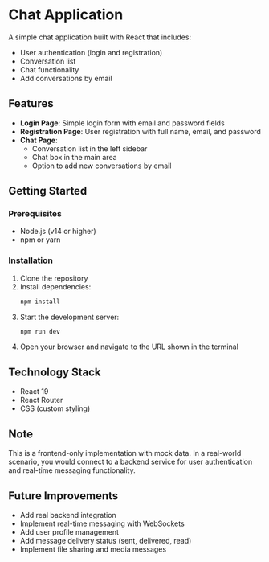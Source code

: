 # Chat Application

A simple chat application built with React that includes:

- User authentication (login and registration)
- Conversation list
- Chat functionality
- Add conversations by email

## Features

- **Login Page**: Simple login form with email and password fields
- **Registration Page**: User registration with full name, email, and password
- **Chat Page**: 
  - Conversation list in the left sidebar
  - Chat box in the main area
  - Option to add new conversations by email

## Getting Started

### Prerequisites

- Node.js (v14 or higher)
- npm or yarn

### Installation

1. Clone the repository
2. Install dependencies:
   ```bash
   npm install
   ```
3. Start the development server:
   ```bash
   npm run dev
   ```
4. Open your browser and navigate to the URL shown in the terminal

## Technology Stack

- React 19
- React Router
- CSS (custom styling)

## Note

This is a frontend-only implementation with mock data. In a real-world scenario, you would connect to a backend service for user authentication and real-time messaging functionality.

## Future Improvements

- Add real backend integration
- Implement real-time messaging with WebSockets
- Add user profile management
- Add message delivery status (sent, delivered, read)
- Implement file sharing and media messages
